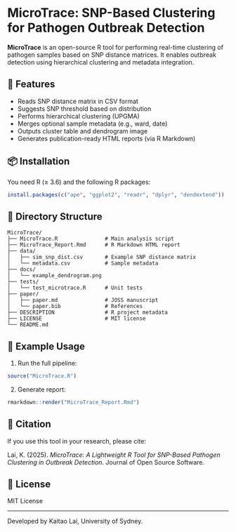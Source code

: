 # MicroTrace: SNP-Based Clustering for Pathogen Outbreak Detection

**MicroTrace** is an open-source R tool for performing real-time clustering of pathogen samples based on SNP distance matrices. It enables outbreak detection using hierarchical clustering and metadata integration.

## 🚀 Features
- Reads SNP distance matrix in CSV format
- Suggests SNP threshold based on distribution
- Performs hierarchical clustering (UPGMA)
- Merges optional sample metadata (e.g., ward, date)
- Outputs cluster table and dendrogram image
- Generates publication-ready HTML reports (via R Markdown)

## 📦 Installation
You need R (≥ 3.6) and the following R packages:

```r
install.packages(c("ape", "ggplot2", "readr", "dplyr", "dendextend"))
```

## 📂 Directory Structure
```
MicroTrace/
├── MicroTrace.R               # Main analysis script
├── MicroTrace_Report.Rmd      # R Markdown HTML report
├── data/
│   ├── sim_snp_dist.csv       # Example SNP distance matrix
│   └── metadata.csv           # Sample metadata
├── docs/
│   └── example_dendrogram.png
├── tests/
│   └── test_microtrace.R      # Unit tests
├── paper/
│   ├── paper.md               # JOSS manuscript
│   └── paper.bib              # References
├── DESCRIPTION                # R project metadata
├── LICENSE                    # MIT license
└── README.md
```

## 🧪 Example Usage

1. Run the full pipeline:

```r
source("MicroTrace.R")
```

2. Generate report:

```r
rmarkdown::render("MicroTrace_Report.Rmd")
```

## 📝 Citation
If you use this tool in your research, please cite:

Lai, K. (2025). *MicroTrace: A Lightweight R Tool for SNP-Based Pathogen Clustering in Outbreak Detection*. Journal of Open Source Software.

## 📜 License
MIT License

---

Developed by Kaitao Lai, University of Sydney.